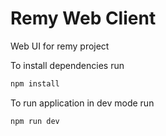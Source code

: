 # Remy Web Client
Web UI for remy project

To install dependencies run
```bash
npm install
```
To run application in dev mode run
```bash
npm run dev
```